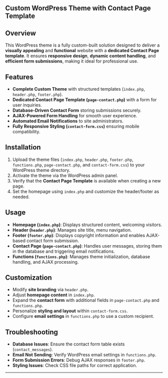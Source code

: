 ## Custom WordPress Theme with Contact Page Template

## Overview
This WordPress theme is a fully custom-built solution designed to deliver a **visually appealing** and **functional** website with a **dedicated Contact Page template**. It ensures **responsive design**, **dynamic content handling**, and **efficient form submissions**, making it ideal for professional use.

## Features
- **Complete Custom Theme** with structured templates (`index.php`, `header.php`, `footer.php`).
- **Dedicated Contact Page Template (`page-contact.php`)** with a form for user inquiries.
- **Database-Driven Contact Form** storing submissions securely.
- **AJAX-Powered Form Handling** for smooth user experience.
- **Automated Email Notifications** to site administrators.
- **Fully Responsive Styling (`contact-form.css`)** ensuring mobile compatibility.

## Installation
1. Upload the theme files (`index.php`, `header.php`, `footer.php`, `functions.php`, `page-contact.php`, and `contact-form.css`) to your WordPress theme directory.
2. Activate the theme via the WordPress admin panel.
3. Verify that the **Contact Page Template** is available when creating a new page.
4. Set the homepage using `index.php` and customize the header/footer as needed.

## Usage
- **Homepage (`index.php`)**: Displays structured content, welcoming visitors.
- **Header (`header.php`)**: Manages site title, menu navigation.
- **Footer (`footer.php`)**: Displays copyright information and enables AJAX-based contact form submission.
- **Contact Page (`page-contact.php`)**: Handles user messages, storing them in the database and triggering email notifications.
- **Functions (`functions.php`)**: Manages theme initialization, database handling, and AJAX processing.

## Customization
- Modify **site branding** via `header.php`.
- Adjust **homepage content** in `index.php`.
- Expand the **contact form** with additional fields in `page-contact.php` and `functions.php`.
- Personalize **styling and layout** within `contact-form.css`.
- Configure **email settings** in `functions.php` to use a custom recipient.

## Troubleshooting
- **Database Issues**: Ensure the contact form table exists (`contact_messages`).
- **Email Not Sending**: Verify WordPress email settings in `functions.php`.
- **Form Submission Errors**: Debug AJAX responses in `footer.php`.
- **Styling Issues**: Check CSS file paths for correct application.

---

